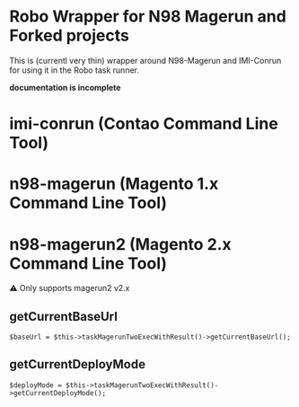 Robo Wrapper for N98 Magerun and Forked projects
===============================================

This is (currentl very thin) wrapper around N98-Magerun and IMI-Conrun for using it in the
Robo task runner.

**documentation is incomplete**

imi-conrun (Contao Command Line Tool)
=====================================

n98-magerun (Magento 1.x Command Line Tool)
===========================================

n98-magerun2 (Magento 2.x Command Line Tool)
============================================

:warning: Only supports magerun2 v2.x

getCurrentBaseUrl
-----------------

    $baseUrl = $this->taskMagerunTwoExecWithResult()->getCurrentBaseUrl();

getCurrentDeployMode
--------------------

    $deployMode = $this->taskMagerunTwoExecWithResult()->getCurrentDeployMode();
